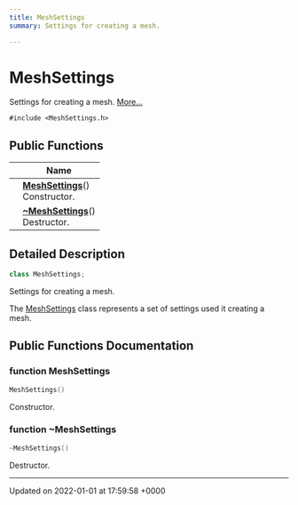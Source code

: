 ```yaml
---
title: MeshSettings
summary: Settings for creating a mesh. 

---
```


# MeshSettings



Settings for creating a mesh.  [More...](#detailed-description)


`#include <MeshSettings.h>`

## Public Functions

|                | Name           |
| -------------- | -------------- |
| | **[MeshSettings](../Classes/classMeshSettings.md#function-meshsettings)**()<br>Constructor.  |
| | **[~MeshSettings](../Classes/classMeshSettings.md#function-~meshsettings)**()<br>Destructor.  |

## Detailed Description

```cpp
class MeshSettings;
```

Settings for creating a mesh. 

The [MeshSettings](../Classes/classMeshSettings.md) class represents a set of settings used it creating a mesh. 

## Public Functions Documentation

### function MeshSettings

```cpp
MeshSettings()
```

Constructor. 

### function ~MeshSettings

```cpp
~MeshSettings()
```

Destructor. 

-------------------------------

Updated on 2022-01-01 at 17:59:58 +0000